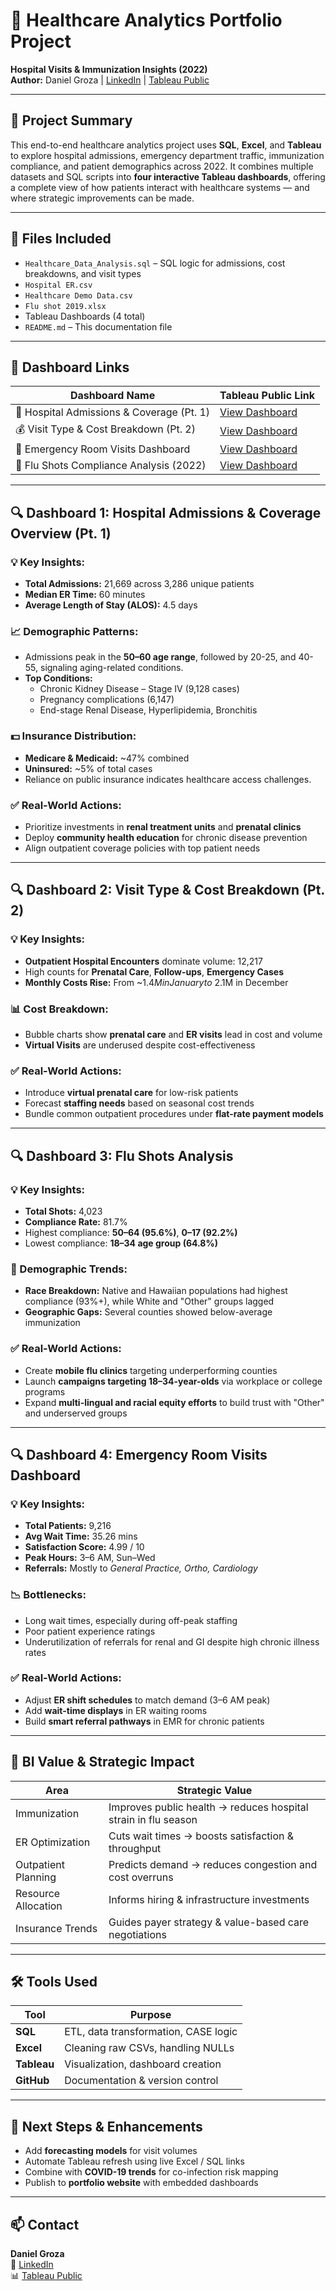# 🏥 Healthcare Analytics Portfolio Project  
**Hospital Visits & Immunization Insights (2022)**  
**Author:** Daniel Groza | [LinkedIn](https://www.linkedin.com/in/danielgroza) | [Tableau Public](https://public.tableau.com/app/profile/daniel.groza)

---

## 📌 Project Summary

This end-to-end healthcare analytics project uses **SQL**, **Excel**, and **Tableau** to explore hospital admissions, emergency department traffic, immunization compliance, and patient demographics across 2022. It combines multiple datasets and SQL scripts into **four interactive Tableau dashboards**, offering a complete view of how patients interact with healthcare systems — and where strategic improvements can be made.

---

## 📁 Files Included

- `Healthcare_Data_Analysis.sql` – SQL logic for admissions, cost breakdowns, and visit types  
- `Hospital ER.csv`  
- `Healthcare Demo Data.csv`  
- `Flu shot 2019.xlsx`  
- Tableau Dashboards (4 total)  
- `README.md` – This documentation file

---

## 🔗 Dashboard Links

| Dashboard Name                            | Tableau Public Link                                                                                              |
|------------------------------------------|-------------------------------------------------------------------------------------------------------------------|
| 🏥 Hospital Admissions & Coverage (Pt. 1) | [View Dashboard](https://public.tableau.com/app/profile/daniel.groza8136/viz/HospitalVisitPatientRecords2022Pt_1/Dashboard1?publish=yes) |
| 💰 Visit Type & Cost Breakdown (Pt. 2)    | [View Dashboard](https://public.tableau.com/app/profile/daniel.groza8136/viz/HospitalVisitPatientRecords2022Pt_2/Dashboard2?publish=yes) |
| 🚨 Emergency Room Visits Dashboard        | [View Dashboard](https://public.tableau.com/app/profile/daniel.groza8136/viz/EmergencyRoomVisitsDashboard_17580565550800/Dashboard1) |
| 💉 Flu Shots Compliance Analysis (2022)   | [View Dashboard](https://public.tableau.com/app/profile/daniel.groza8136/viz/HealthcareSystemFluShotsAnalysis2022/Dashboard) |

---

## 🔍 Dashboard 1: Hospital Admissions & Coverage Overview (Pt. 1)

### 💡 Key Insights:
- **Total Admissions:** 21,669 across 3,286 unique patients  
- **Median ER Time:** 60 minutes  
- **Average Length of Stay (ALOS):** 4.5 days  

### 📈 Demographic Patterns:
- Admissions peak in the **50–60 age range**, followed by 20-25, and 40-55, signaling aging-related conditions.
- **Top Conditions:**  
  - Chronic Kidney Disease – Stage IV (9,128 cases)  
  - Pregnancy complications (6,147)  
  - End-stage Renal Disease, Hyperlipidemia, Bronchitis

### 💵 Insurance Distribution:
- **Medicare & Medicaid:** ~47% combined  
- **Uninsured:** ~5% of total cases  
- Reliance on public insurance indicates healthcare access challenges.

### ✅ Real-World Actions:
- Prioritize investments in **renal treatment units** and **prenatal clinics**  
- Deploy **community health education** for chronic disease prevention  
- Align outpatient coverage policies with top patient needs

---

## 🔍 Dashboard 2: Visit Type & Cost Breakdown (Pt. 2)

### 💡 Key Insights:
- **Outpatient Hospital Encounters** dominate volume: 12,217  
- High counts for **Prenatal Care**, **Follow-ups**, **Emergency Cases**  
- **Monthly Costs Rise:** From ~$1.4M in January to ~$2.1M in December

### 📊 Cost Breakdown:
- Bubble charts show **prenatal care** and **ER visits** lead in cost and volume  
- **Virtual Visits** are underused despite cost-effectiveness  

### ✅ Real-World Actions:
- Introduce **virtual prenatal care** for low-risk patients  
- Forecast **staffing needs** based on seasonal cost trends  
- Bundle common outpatient procedures under **flat-rate payment models**

---

## 🔍 Dashboard 3: Flu Shots Analysis

### 💡 Key Insights:
- **Total Shots:** 4,023  
- **Compliance Rate:** 81.7%  
- Highest compliance: **50–64 (95.6%)**, **0–17 (92.2%)**  
- Lowest compliance: **18–34 age group (64.8%)**

### 📍 Demographic Trends:
- **Race Breakdown:** Native and Hawaiian populations had highest compliance (93%+), while White and "Other" groups lagged
- **Geographic Gaps:** Several counties showed below-average immunization

### ✅ Real-World Actions:
- Create **mobile flu clinics** targeting underperforming counties  
- Launch **campaigns targeting 18–34-year-olds** via workplace or college programs  
- Expand **multi-lingual and racial equity efforts** to build trust with "Other" and underserved groups

---

## 🔍 Dashboard 4: Emergency Room Visits Dashboard

### 💡 Key Insights:
- **Total Patients:** 9,216  
- **Avg Wait Time:** 35.26 mins  
- **Satisfaction Score:** 4.99 / 10  
- **Peak Hours:** 3–6 AM, Sun–Wed  
- **Referrals:** Mostly to *General Practice, Ortho, Cardiology*

### 📉 Bottlenecks:
- Long wait times, especially during off-peak staffing  
- Poor patient experience ratings  
- Underutilization of referrals for renal and GI despite high chronic illness rates

### ✅ Real-World Actions:
- Adjust **ER shift schedules** to match demand (3–6 AM peak)  
- Add **wait-time displays** in ER waiting rooms  
- Build **smart referral pathways** in EMR for chronic patients

---

## 🧠 BI Value & Strategic Impact

| Area                | Strategic Value                                                                 |
|---------------------|---------------------------------------------------------------------------------|
| Immunization        | Improves public health → reduces hospital strain in flu season                  |
| ER Optimization     | Cuts wait times → boosts satisfaction & throughput                              |
| Outpatient Planning | Predicts demand → reduces congestion and cost overruns                          |
| Resource Allocation | Informs hiring & infrastructure investments                                     |
| Insurance Trends    | Guides payer strategy & value-based care negotiations                           |

---

## 🛠️ Tools Used

| Tool       | Purpose                                      |
|------------|----------------------------------------------|
| **SQL**    | ETL, data transformation, CASE logic         |
| **Excel**  | Cleaning raw CSVs, handling NULLs            |
| **Tableau**| Visualization, dashboard creation            |
| **GitHub** | Documentation & version control              |

---

## 📌 Next Steps & Enhancements

- Add **forecasting models** for visit volumes  
- Automate Tableau refresh using live Excel / SQL links  
- Combine with **COVID-19 trends** for co-infection risk mapping  
- Publish to **portfolio website** with embedded dashboards

---

## 📫 Contact

**Daniel Groza**  
🔗 [LinkedIn](https://www.linkedin.com/in/danielgroza)  
📊 [Tableau Public](https://public.tableau.com/app/profile/daniel.groza)  

